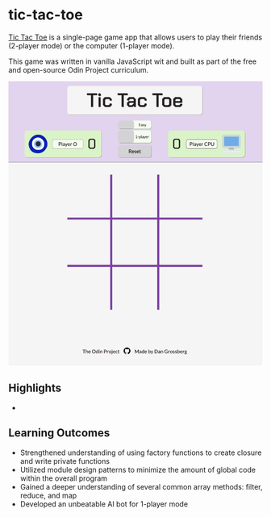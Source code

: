 # tic-tac-toe
[Tic Tac Toe](https://github.com/dwgrossberg/tic-tac-toe) is a single-page game app that allows users to play their friends (2-player mode) or the computer (1-player mode).

This game was written in vanilla JavaScript wit and built as part of the free and open-source Odin Project curriculum. 

![tic-tac-toe gameBoard](img/tic-tac-toe.png)

## Highlights
- 

## Learning Outcomes
- Strengthened understanding of using factory functions to create closure and write private functions
- Utilized module design patterns to minimize the amount of global code within the overall program
- Gained a deeper understanding of several common array methods: filter, reduce, and map
- Developed an unbeatable AI bot for 1-player mode